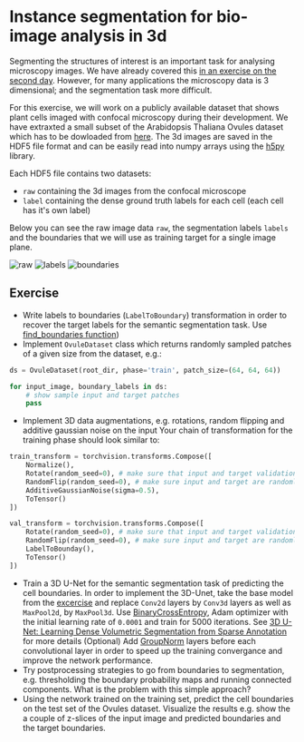 # Instance segmentation for bio-image analysis in 3d

Segmenting the structures of interest is an important task for analysing microscopy images.
We have already covered this [in an exercise on the second day](https://github.com/constantinpape/training-deep-learning-models-for-vison/tree/master/day3#exercises).
However, for many applications the microscopy data is 3 dimensional; and the segmentation task more difficult.

For this exercise, we will work on a publicly available dataset that shows plant cells imaged with confocal microscopy during their development.
We have extraxted a small subset of the Arabidopsis Thaliana Ovules dataset which has to be dowloaded
from [here](https://oc.embl.de/index.php/s/8giJ7SnNfknMzHO). The 3d images are saved in the HDF5 file format
and can be easily read into numpy arrays using the [h5py](https://docs.h5py.org/en/stable/) library.

Each HDF5 file contains two datasets:
- `raw` containing the 3d images from the confocal microscope
- `label` containing the dense ground truth labels for each cell (each cell has it's own label)

Below you can see the raw image data `raw`, the segmentation labels `labels` and the boundaries that we will use as training target
for a single image plane.

![raw](https://user-images.githubusercontent.com/4263537/94693558-29d5eb00-0334-11eb-833e-9f1ded0cb620.png)
![labels](https://user-images.githubusercontent.com/4263537/94693568-2cd0db80-0334-11eb-8053-709d0cfbdef1.png)
![boundaries](https://user-images.githubusercontent.com/4263537/94693573-2e9a9f00-0334-11eb-97f1-7056506cbc38.png)

## Exercise
- Write labels to boundaries (`LabelToBoundary`) transformation in order to recover the target labels for the semantic segmentation task.
Use [find_boundaries function](https://scikit-image.org/docs/dev/api/skimage.segmentation.html#skimage.segmentation.find_boundaries))
- Implement `OvuleDataset` class which returns randomly sampled patches of a given size from the dataset, e.g.: 
```python
ds = OvuleDataset(root_dir, phase='train', patch_size=(64, 64, 64))

for input_image, boundary_labels in ds:
    # show sample input and target patches
    pass
```

- Implement 3D data augmentations, e.g. rotations, random flipping and additive gaussian noise on the input
Your chain of transformation for the training phase should look similar to:
```python
train_transform = torchvision.transforms.Compose([
    Normalize(),
    Rotate(random_seed=0), # make sure that input and target validations have the same seed, i.e. input and target are always rotated by the same degree
    RandomFlip(random_seed=0), # make sure input and target are randomly flipped in the same way
    AdditiveGaussianNoise(sigma=0.5),
    ToTensor()
])

val_transform = torchvision.transforms.Compose([
    Rotate(random_seed=0), # make sure that input and target validations have the same seed, i.e. input and target are always rotated by the same degree
    RandomFlip(random_seed=0), # make sure input and target are randomly flipped in the same way
    LabelToBounday(),
    ToTensor()
])

```
- Train a 3D U-Net for the semantic segmentation task of predicting the cell boundaries. In order to implement the 3D-Unet,
take the base model from the [excercise](../day3/unet_pytorch.ipynb) and replace `Conv2d` layers by `Conv3d` layers
as well as `MaxPool2d`, by `MaxPool3d`. Use [BinaryCrossEntropy](https://pytorch.org/docs/stable/generated/torch.nn.BCELoss.html),
Adam optimizer with the initial learning rate of `0.0001` and train for 5000 iterations. 
See [3D U-Net: Learning Dense Volumetric Segmentation from Sparse Annotation](https://arxiv.org/abs/1606.06650) for more details
(Optional) Add [GroupNorm](https://pytorch.org/docs/stable/generated/torch.nn.GroupNorm.html#torch.nn.GroupNorm)
layers before each convolutional layer in order to speed up the training convergance and improve the network performance.
- Try postprocessing strategies to go from boundaries to segmentation, e.g. thresholding the boundary probability maps and running connected components.
What is the problem with this simple approach?
- Using the network trained on the training set, predict the cell boundaries on the test set of the Ovules dataset. Visualize the results
e.g. show the a couple of z-slices of the input image and predicted boundaries and the target boundaries.



